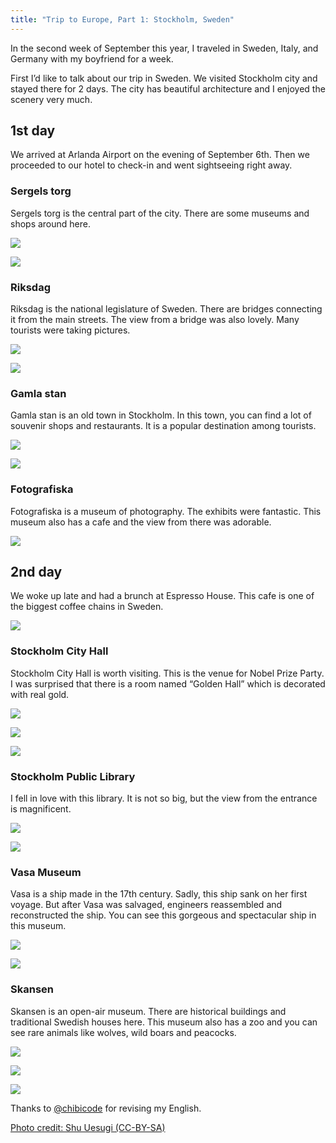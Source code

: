 ```yaml
---
title: "Trip to Europe, Part 1: Stockholm, Sweden"
---
```



In the second week of September this year, I traveled in Sweden, Italy, and Germany with my boyfriend for a week.

First I’d like to talk about our trip in Sweden. We visited Stockholm city and stayed there for 2 days. The city has  beautiful architecture and I enjoyed the scenery very much.

## 1st day

We arrived at Arlanda Airport on the evening of September 6th. Then we proceeded to our hotel to check-in and went sightseeing right away.

### Sergels torg

Sergels torg is the central part of the city. There are some museums and shops around here.

![](/images/eurotrip-thumb/eurotrip-1.jpg)

![](/images/eurotrip-thumb/eurotrip-9.jpg)

### Riksdag

Riksdag is the national legislature of Sweden. There are bridges connecting it  from the main streets. The view from a bridge was also lovely. Many tourists were taking pictures.

![](/images/eurotrip-thumb/eurotrip-17.jpg)

![](/images/eurotrip-thumb/eurotrip-18.jpg)

### Gamla stan

Gamla stan is an old town in Stockholm. In this town, you can find a lot of souvenir shops and restaurants. It is a popular destination among tourists.

![](/images/eurotrip-thumb/eurotrip-19.jpg)

![](/images/eurotrip-thumb/eurotrip-20.jpg)

### Fotografiska

Fotografiska is a museum of photography. The exhibits were fantastic. This museum also has a cafe and the view from there was adorable.

![](/images/eurotrip-thumb/eurotrip-21.jpg)

## 2nd day

We woke up late and had a brunch at Espresso House. This cafe is one of the biggest coffee chains in Sweden.

![](/images/eurotrip-thumb/eurotrip-22.jpg)

### Stockholm City Hall

Stockholm City Hall is worth visiting. This is the venue for Nobel Prize Party. I was surprised that there is a room named “Golden Hall” which is decorated with real gold.

![](/images/eurotrip-thumb/eurotrip-4.jpg)

![](/images/eurotrip-thumb/eurotrip-8.jpg)

![](/images/eurotrip-thumb/eurotrip-27.jpg)

### Stockholm Public Library

I fell in love with this library. It is not so big, but the view from the entrance is magnificent.

![](/images/eurotrip-thumb/eurotrip-11.jpg)

![](/images/eurotrip-thumb/eurotrip-12.jpg)

### Vasa Museum

Vasa is a ship made in the 17th century. Sadly, this ship sank on her first voyage. But after Vasa was salvaged, engineers reassembled and reconstructed the ship. You can see this gorgeous and spectacular ship in this museum.

![](/images/eurotrip-thumb/eurotrip-41.jpg)

![](/images/eurotrip-thumb/eurotrip-42.jpg)

### Skansen

Skansen is an open-air museum. There are historical buildings and traditional Swedish houses here. This museum also has a zoo and you can see rare animals like wolves, wild boars and peacocks.

![](/images/eurotrip-thumb/eurotrip-46.jpg)

![](/images/eurotrip-thumb/eurotrip-45.jpg)

![](/images/eurotrip-thumb/eurotrip-47.jpg)

Thanks to [@chibicode](https://twitter.com/chibicode) for revising my English.

<a href="https://www.flickr.com/photos/chibicode/sets/72157647587142756" target="_blank">Photo credit: Shu Uesugi (CC-BY-SA)</a>
